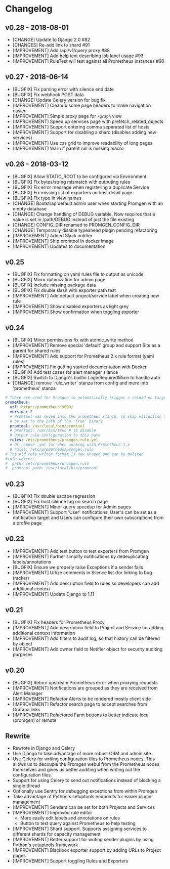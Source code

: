 # Changelog

## v0.28 - 2018-08-01

* [CHANGE] Update to Django 2.0 #82
* [CHANGES] Re-add link to shard #91
* [IMPROVEMENT] Add /api/v1/query proxy #88
* [IMPROVEMENT] Add help text describing job label usage #93
* [IMPROVEMENT] RuleTest will test against all Prometheus instances #90

## v0.27 - 2018-06-14

* [BUGFIX] Fix parsing error with silence end date
* [BUGFIX] Fix webhook POST data
* [CHANGE] Update Celery version for bug fix
* [IMPROVEMENT] Cleanup some page headers to make navigation easier
* [IMPROVEMENT] Simple proxy page for `/graph` view
* [IMPROVEMENT] Speed up services page with prefetch_related_objects
* [IMPROVEMENT] Support entering comma separated list of hosts
* [IMPROVEMENT] Support for disabling a shard (disables adding new services)
* [IMPROVEMENT] Use css grid to improve readability of long pages
* [IMPROVEMENT] Warn if parent rull is missing macro

## v0.26 - 2018-03-12
* [BUGFIX] Allow STATIC_ROOT to be configured via Environment
* [BUGFIX] Fix bytes/string mismatch with outputing rules
* [BUGFIX] Fix error message when registering a duplicate Service
* [BUGFIX] Fix missing list of exporters on host detail page
* [BUGFIX] Fix typo in view names
* [CHANGE] Bootstrap default admin user when starting Promgen with an empty database
* [CHANGE] Change handling of DEBUG variable. Now requires that a value is set in /path/DEBUG instead of just the file existing
* [CHANGE] CONFIG_DIR renamed to PROMGEN_CONFIG_DIR
* [CHANGE] Temporarily disable typeahead plugin pending refactoring
* [IMPROVEMENT] Added Slack notifier
* [IMPROVEMENT] Ship promtool in docker image
* [IMPROVEMENT] Updates to documentation

## v0.25
* [BUGFIX] Fix formatting on yaml rules file to output as unicode
* [BUGFIX] Minor optimization for admin page
* [BUGFIX] Include missing package data
* [BUGFIX] Fix double slash with exporter path test
* [IMPROVEMENT] Add default project/service label when creating new rule
* [IMPROVEMENT] Show disabled exporters as light grey
* [IMPROVEMENT] Show confirmation when toggling exporter

## v0.24
* [BUGFIX] Minor permissions fix with atomic_write method
* [IMPROVEMENT] Remove special 'default' group and support Site as a parent for shared rules
* [IMPROVEMENT] Add support for Prometheus 2.x rule format (yaml rules)
* [IMPROVEMENT] Fix getting started documentation with Docker
* [BUGFIX] Add test cases for alert manager silence
* [BUGFIX] Switch to Django's builtin LoginRequiredMixin to handle auth
* [CHANGE] remove 'rule_writer' stanza from config and mere into 'prometheus' stanza

```yaml
# These are used for Promgen to automatically trigger a reload on target changes
prometheus:
  url: http://prometheus:9090/
  version: 2
  # Promtool was moved into the prometheus stanza. To skip validation this can
  # be set to the path of the 'true' binary
  promtool: /usr/local/bin/promtool
  # promtool: /usr/bin/true # to disable
  # Output rule configuration to this path
  rules: /etc/prometheus/promgen.rule.yml
  # Or remove .yml for when working with Prometheus 1.x
  # rules: /etc/prometheus/promgen.rule
# The old rule_writer format is now unused and can be deleted
#rule_writer:
#  path: /etc/prometheus/promgen.rule
#  promtool_path: /usr/local/bin/promtool
```


## v0.23
* [BUGFIX] Fix double escape regression
* [BUGFIX] Fix host silence tag on search page
* [IMPROVEMENT] Minor query speedup for Admin pages
* [IMPROVEMENT] Support 'User' notifications. User's can be set as a notification target and Users can configure their own subscriptions from a profile page

## v0.22

* [IMPROVEMENT] Add test button to test exporters from Promgen
* [IMPROVEMENT] Further simplify notifications by dedeuplicating labels/annotations
* [BUGFIX] Ensure we properly raise Exceptions if a sender fails
* [IMPROVEMENT] Urlize comments in Silence list (for linking to bug tracker)
* [IMPROVEMENT] Add description field to rules so developers can add additional context
* [IMPROVEMENT] Update Django to 1.11

## v0.21

* [BUGFIX] Fix headers for Prometheus Proxy
* [IMPROVEMENT] Add description field to Project and Service for adding additional context information
* [IMPROVEMENT] Add filters to audit log, so that history can be filtered by object
* [IMPROVEMENT] Add owner field to Notifier object for security auditing purposes

## v0.20

* [BUGFIX] Return upstream Prometheus error when proxying requests
* [IMPROVEMENT] Notifications are grouped as they are received from Alert Manager
* [IMPROVEMENT] Refactor Alerts to be rendered mostly client side
* [IMPROVEMENT] Refactor search page to accept searches from Grafana links
* [IMPROVEMENT] Refactored Farm buttons to better indicate local (promgen) or remote

## Rewrite
*  Rewrote in Django and Celery
  * Use Django to take advantage of more robust ORM and admin site.
  * Use Celery for writing configuration files to Prometheus nodes. This allows
    us to decouple the Promgen webui from the Prometheus nodes themselves and
    gives us better auditing when writing out the configuration files.
  * Support for using Celery to send out notifications instead of blocking a
    single thread
  * Optionally use Sentry for debugging exceptions from within Promgen
  * Take advantage of Python's setuptools endpoints for easier plugin management
* [IMPROVEMENT] Senders can be set for both Projects and Services
* [IMPROVEMENT] Improved rule editor
  * More easily edit labels and annotations on rules
  * Button to test query against Prometheus to help testing
* [IMPROVEMENT] Shard support. Supports assigning services to different shards
  for capacity management
* [IMPROVEMENT] Better support for writing sender plugins by using Python's
  setuptools framework
* [IMPROVEMENT] Blackbox exporter support by adding URLs to Project pages
* [IMPROVEMENT] Support toggling Rules and Exporters
